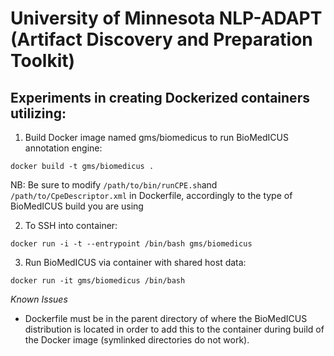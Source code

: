 # University of Minnesota NLP-ADAPT (Artifact Discovery and Preparation Toolkit)

## Experiments in creating Dockerized containers utilizing:

1. Build Docker image named gms/biomedicus to run BioMedICUS annotation engine:

`docker build -t gms/biomedicus .`

NB: Be sure to modify `/path/to/bin/runCPE.sh`and `/path/to/CpeDescriptor.xml` in Dockerfile, accordingly to the type of BioMedICUS build you are using

2. To SSH into container:

`docker run -i -t --entrypoint /bin/bash gms/biomedicus`

3. Run BioMedICUS via container with shared host data:

`docker run -it gms/biomedicus /bin/bash`


_Known Issues_

* Dockerfile must be in the parent directory of where the BioMedICUS distribution is located in order to add this to the container during build of the Docker image (symlinked directories do not work).



